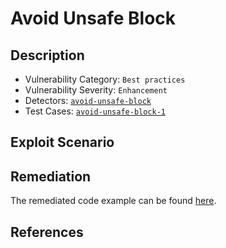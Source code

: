 # Avoid Unsafe Block
## Description 
- Vulnerability Category: `Best practices`
- Vulnerability Severity: `Enhancement`
- Detectors: [`avoid-unsafe-block`](https://github.com/CoinFabrik/scout/tree/main/detectors/avoid-unsafe-block)
- Test Cases: [`avoid-unsafe-block-1`](https://github.com/CoinFabrik/scout/tree/main/test-cases/avoid-unsafe-block/avoid-unsafe-block-1)


## Exploit Scenario


## Remediation


The remediated code example can be found [here](https://github.com/CoinFabrik/scout/blob/main/test-cases/avoid-unsafe-block/avoid-unsafe-block-1/remediated-example/src/lib.rs).

## References

